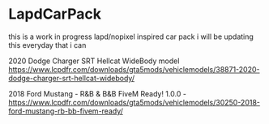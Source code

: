 # LapdCarPack
this is a work in progress lapd/nopixel inspired car pack i will be updating this everyday that i can

2020 Dodge Charger SRT Hellcat WideBody model
https://www.lcpdfr.com/downloads/gta5mods/vehiclemodels/38871-2020-dodge-charger-srt-hellcat-widebody/

2018 Ford Mustang - R&B & B&B FiveM Ready! 1.0.0 -
https://www.lcpdfr.com/downloads/gta5mods/vehiclemodels/30250-2018-ford-mustang-rb-bb-fivem-ready/
